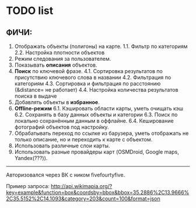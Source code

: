 TODO list
=========================================

ФИЧИ:
---------------------
1. Отображать объекты (полигоны) на карте.
   1.1. Фильтр по категориям
   2.2. Настройка плотности объектов
2. Режим следования за пользователем.
3. Показывать **описания** объектов.
4. **Поиск** по ключевой фразе.
   4.1. Сортировка результатов по присутствию ключевого слова в названии
   4.2. Фильтрация по категориям
   4.3. Сортировка и фильтрация по расстоянию (&distance= не работает)
   4.4. Настройка количества результатов поиска в выдаче
5. Добавлять объекты в **избранное**.
6. **Offline-режим**
   6.1. Кэшировать области карты, уметь очищать кэш
   6.2. Сохранять в базу данных объекты и категории
   6.3. Поиск по локально сохранённым данным в оффлайне.
   6.4. Кеширование фотографий объектов под настройку.
7. Обрабатывать переход по ссылке из барузера, уметь отображать не только описание, но и переходить к карте с объектом.
8. Использовать различные слои карты.
9. Использовать разные провайдеры карт (OSMDroid, Google maps, Yandex(???)).

------------------------------

Авторизовался через ВК с ником fivefourtyfive.

Пример запроса:
http://api.wikimapia.org/?key=example&function=box&coordsby=bbox&bbox=35.2886%2C13.9666%2C35.5152%2C14.1093&category=203&count=100&format=json
